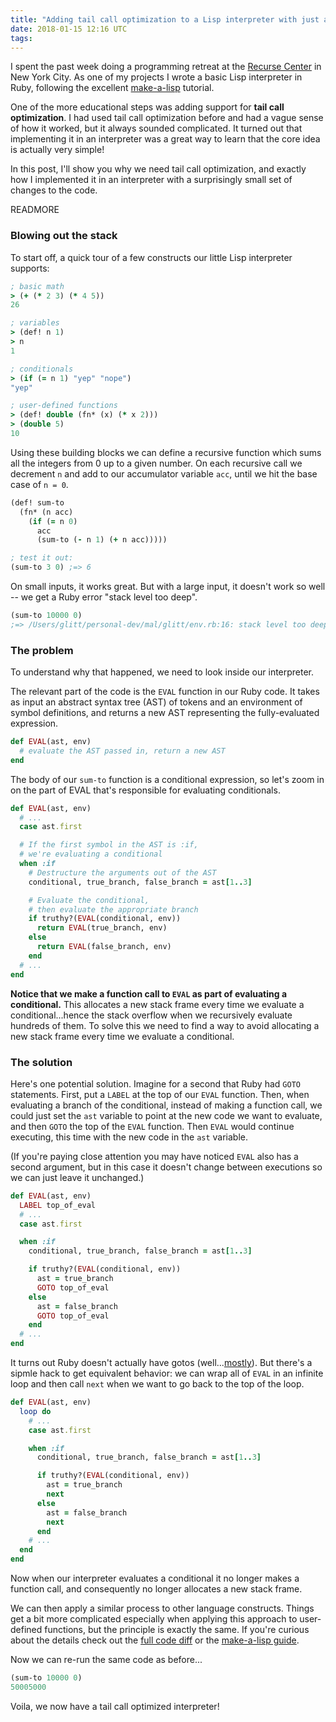 ```yaml
---
title: "Adding tail call optimization to a Lisp interpreter with just a few lines of code"
date: 2018-01-15 12:16 UTC
tags:
---
```


I spent the past week doing a programming retreat at the [Recurse Center](https://www.recurse.com/) in New York City.
As one of my projects I wrote a basic Lisp interpreter in Ruby, following the excellent [make-a-lisp](https://github.com/kanaka/mal/blob/master/process/guide.md)
tutorial.

One of the more educational steps was adding support for **tail call optimization**.
I had used tail call optimization before and had a vague sense of how
it worked, but it always sounded complicated. It turned out that implementing it in an interpreter was a great way to learn
that the core idea is actually very simple!

In this post, I'll show you why we need tail call optimization, and
exactly how I implemented it in an interpreter with a surprisingly small set of changes to the code.

READMORE

### Blowing out the stack

To start off, a quick tour of a few constructs our little Lisp interpreter supports:

```clojure
; basic math
> (+ (* 2 3) (* 4 5))
26

; variables
> (def! n 1)
> n
1

; conditionals
> (if (= n 1) "yep" "nope")
"yep"

; user-defined functions
> (def! double (fn* (x) (* x 2)))
> (double 5)
10
```

Using these building blocks we can define a recursive function which sums all the
integers from 0 up to a given number. On each recursive call we decrement `n`
and add to our accumulator variable `acc`, until we hit the base case of `n = 0`.

```clojure
(def! sum-to
  (fn* (n acc)
    (if (= n 0)
      acc
      (sum-to (- n 1) (+ n acc)))))

; test it out:
(sum-to 3 0) ;=> 6
```

On small inputs, it works great. But with a large input, it doesn't work so well --
we get a Ruby error "stack level too deep".

```clojure
(sum-to 10000 0)
;=> /Users/glitt/personal-dev/mal/glitt/env.rb:16: stack level too deep (SystemStackError)
```

### The problem

To understand why that happened, we need to look inside our interpreter.

The relevant part of the code is the `EVAL` function in our Ruby code.
It takes as input an abstract syntax tree (AST) of tokens and an environment of
symbol definitions, and returns a new AST representing the fully-evaluated expression.

```ruby
def EVAL(ast, env)
  # evaluate the AST passed in, return a new AST
end
```

The body of our `sum-to` function is a conditional expression, so let's zoom in on the
part of EVAL that's responsible for evaluating conditionals.

```ruby
def EVAL(ast, env)
  # ...
  case ast.first

  # If the first symbol in the AST is :if,
  # we're evaluating a conditional
  when :if
    # Destructure the arguments out of the AST
    conditional, true_branch, false_branch = ast[1..3]

    # Evaluate the conditional,
    # then evaluate the appropriate branch
    if truthy?(EVAL(conditional, env))
      return EVAL(true_branch, env)
    else
      return EVAL(false_branch, env)
    end
  # ...
end
```

**Notice that we make a function call to `EVAL` as part of evaluating a conditional.**
This allocates a new stack frame every time we evaluate a conditional...hence the stack overflow
when we recursively evaluate hundreds of them. To solve this we need to find a way
to avoid allocating a new stack frame every time we evaluate a conditional.

### The solution

Here's one potential solution. Imagine for a second that Ruby had `GOTO` statements.
First, put a `LABEL` at the top of our `EVAL` function. Then, when evaluating a
branch of the conditional, instead of making a function call, we could just set the
`ast` variable to point at the new code we want to evaluate, and then `GOTO`
the top of the `EVAL` function. Then `EVAL` would continue executing, this time
with the new code in the `ast` variable.

(If you're paying close attention you may have noticed `EVAL` also has a second
argument, but in this case it doesn't change between executions so we can just leave it unchanged.)

```ruby
def EVAL(ast, env)
  LABEL top_of_eval
  # ...
  case ast.first

  when :if
    conditional, true_branch, false_branch = ast[1..3]

    if truthy?(EVAL(conditional, env))
      ast = true_branch
      GOTO top_of_eval
    else
      ast = false_branch
      GOTO top_of_eval
    end
  # ...
end
```

It turns out Ruby doesn't actually have gotos (well...[mostly](http://patshaughnessy.net/2012/2/29/the-joke-is-on-us-how-ruby-1-9-supports-the-goto-statement)). But there's a sipmle hack to get equivalent behavior: we can wrap all of `EVAL` in an infinite loop and then call `next` when we want to
go back to the top of the loop.

```ruby
def EVAL(ast, env)
  loop do
    # ...
    case ast.first

    when :if
      conditional, true_branch, false_branch = ast[1..3]

      if truthy?(EVAL(conditional, env))
        ast = true_branch
        next
      else
        ast = false_branch
        next
      end
    # ...
  end
end
```

Now when our interpreter evaluates a conditional it no longer
makes a function call, and consequently no longer allocates a new stack frame.

We can then apply a similar process to other language constructs.
Things get a bit more complicated especially when applying this approach to
user-defined functions, but the principle is exactly the same. If you're curious about the details
check out the [full code diff](https://github.com/geoffreylitt/mal/commit/56fe63351435e8031a18b92baaecf8dc07abf7e7)
or the [make-a-lisp guide](https://github.com/kanaka/mal/blob/master/process/guide.md#step-5-tail-call-optimization).

Now we can re-run the same code as before...

```clojure
(sum-to 10000 0)
50005000
```

Voila, we now have a tail call optimized interpreter!


